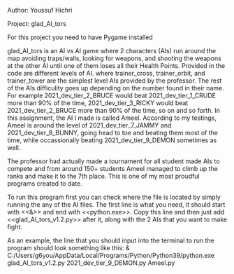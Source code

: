 Author: Youssuf Hichri

Project: glad_AI_tors

For this project you need to have Pygame installed

glad_AI_tors is an AI vs AI game where 2 characters (AIs) run around the map avoiding traps/walls, looking for weapons, and shooting the weapons at the other AI until one of them loses all their Health Points. Provided in the code are different levels of AI. where trainer_cross, trainer_orbit, and trainer_tower are the simplest level AIs provided by the professor. The rest of the AIs difficulity goes up depending on the number found in their name. For example 2021_dev_tier_2_BRUCE would beat 2021_dev_tier_1_CRUDE more than 90% of the time, 2021_dev_tier_3_RICKY would beat 2021_dev_tier_2_BRUCE more than 90% of the time, so on and so forth. In this assignment, the AI I made is called Ameel. According to my testings, Ameel is around the level of 2021_dev_tier_7_JAMMY and 2021_dev_tier_8_BUNNY, going head to toe and beating them most of the time, while occassionally beating 2021_dev_tier_9_DEMON sometimes as well. 



The professor had actually made a tournament for all student made AIs to compete and from around 150+ students Ameel managed to climb up the ranks and make it to the 7th place. This is one of my most proudful programs created to date. 



To run this program first you can check where the file is located by simply running the any of the AI files. The first line is what you need, it should start with <<&>> and end with <<python.exe>>. Copy this line and then just add <<glad_AI_tors_v1.2.py>> after it, along with the 2 AIs that you want to make fight. 

As an example, the line that you should input into the terminal to run the program should look something like this:
	& C:/Users/g6you/AppData/Local/Programs/Python/Python39/python.exe glad_AI_tors_v1.2.py 2021_dev_tier_9_DEMON.py Ameel.py
